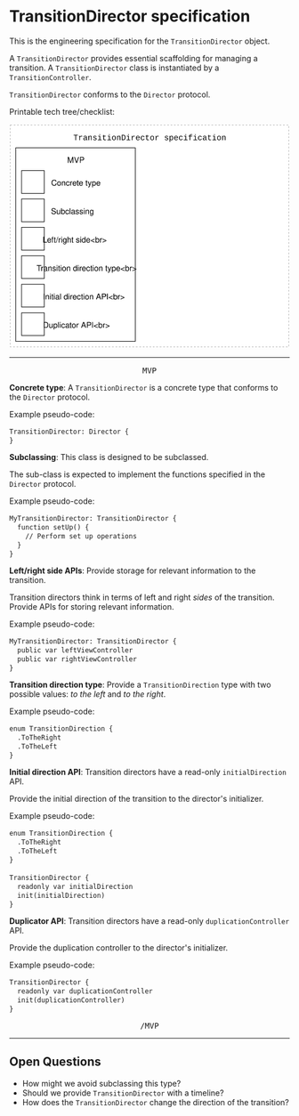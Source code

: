 # TransitionDirector specification

This is the engineering specification for the `TransitionDirector` object.

A `TransitionDirector` provides essential scaffolding for managing a transition. A `TransitionDirector` class is instantiated by a `TransitionController`.

`TransitionDirector` conforms to the `Director` protocol.

Printable tech tree/checklist:

![](../_assets/TransitionDirectorTechTree.svg)

---

<p style="text-align:center"><tt>MVP</tt></p>

**Concrete type**: A `TransitionDirector` is a concrete type that conforms to the `Director` protocol.

Example pseudo-code:

    TransitionDirector: Director {
    }

**Subclassing**: This class is designed to be subclassed.

The sub-class is expected to implement the functions specified in the `Director` protocol.

Example pseudo-code:

    MyTransitionDirector: TransitionDirector {
      function setUp() {
        // Perform set up operations
      }
    }

**Left/right side APIs**: Provide storage for relevant information to the transition.

Transition directors think in terms of left and right *sides* of the transition. Provide APIs for storing relevant information.

Example pseudo-code:

    MyTransitionDirector: TransitionDirector {
      public var leftViewController
      public var rightViewController
    }

**Transition direction type**: Provide a `TransitionDirection` type with two possible values: *to the left* and *to the right*.

Example pseudo-code:

    enum TransitionDirection {
      .ToTheRight
      .ToTheLeft
    }

**Initial direction API**: Transition directors have a read-only `initialDirection` API.

Provide the initial direction of the transition to the director's initializer.

Example pseudo-code:

    enum TransitionDirection {
      .ToTheRight
      .ToTheLeft
    }
    
    TransitionDirector {
      readonly var initialDirection
      init(initialDirection)
    }

**Duplicator API**: Transition directors have a read-only `duplicationController` API.

Provide the duplication controller to the director's initializer.

Example pseudo-code:

    TransitionDirector {
      readonly var duplicationController
      init(duplicationController)
    }

<p style="text-align:center"><tt>/MVP</tt></p>

---

## Open Questions ##

- How might we avoid subclassing this type?
- Should we provide `TransitionDirector` with a timeline?
- How does the `TransitionDirector` change the direction of the transition?
